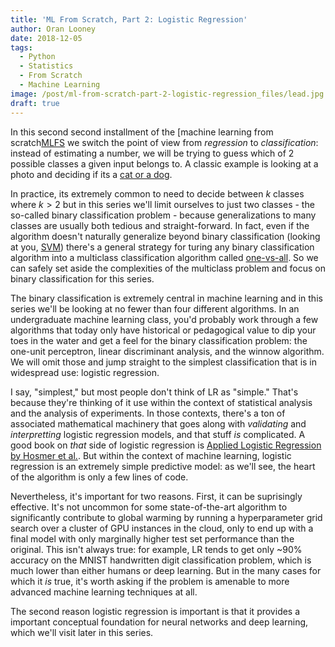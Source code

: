```yaml
---
title: 'ML From Scratch, Part 2: Logistic Regression'
author: Oran Looney
date: 2018-12-05
tags:
  - Python
  - Statistics
  - From Scratch
  - Machine Learning
image: /post/ml-from-scratch-part-2-logistic-regression_files/lead.jpg
draft: true
---
```


In this second second installment of the [machine learning from scratch[MLFS]
we switch the point of view from *regression* to *classification*: instead of
estimating a number, we will be trying to guess which of 2 possible classes a
given input belongs to. A classic example is looking at a photo and deciding if
its a [cat or a dog][COD]. 

In practice, its extremely common to need to decide between $k$ classes where
$k > 2$ but in this series we'll limit ourselves to just two classes - the
so-called binary classification problem - because generalizations to many
classes are usually both tedious and straight-forward.  In fact, even if the
algorithm doesn't naturally generalize beyond binary classification (looking at
you, [SVM][SVM]) there's a general strategy for turing any binary
classification algorithm into a multiclass classification algorithm called
[one-vs-all][OVA]. So we can safely set aside the complexities of the multiclass
problem and focus on binary classification for this series.

The binary classification is extremely central in machine learning and in this
series we'll be looking at no fewer than four different algorithms. In an
undergraduate machine learning class, you'd probably work through a few
algorithms that today only have historical or pedagogical value to dip your
toes in the water and get a feel for the binary classification problem: the
one-unit perceptron, linear discriminant analysis, and the winnow algorithm.
We will omit those and jump straight to the simplest classification that is
in widespread use: logistic regression. 

I say, "simplest," but most people don't think of LR as "simple." That's
because they're thinking of it use within the context of statistical analysis
and the analysis of experiments. In those contexts, there's a ton of associated
mathematical machinery that goes along with *validating* and *interpretting*
logistic regression models, and that stuff *is* complicated. A good book on
*that* side of logistic regression is [Applied Logistic Regression by Hosmer et
al.][ALR]. But within the context of machine learning, logistic regression is
an extremely simple predictive model: as we'll see, the heart of the algorithm
is only a few lines of code.

Nevertheless, it's important for two reasons. First, it can be suprisingly
effective. It's not uncommon for some state-of-the-art algorithm to
significantly contribute to global warming by running a hyperparameter grid
search over a cluster of GPU instances in the cloud, only to end up with a
final model with only marginally higher test set performance than the original.
This isn't always true: for example, LR tends to get only ~90% accuracy on the
MNIST handwritten digit classification problem, which is much lower than either
humans or deep learning. But in the many cases for which it *is* true, it's
worth asking if the problem is amenable to more advanced machine learning
techniques at all.

The second reason logistic regression is important is that it provides a
important conceptual foundation for neural networks and deep learning, which
we'll visit later in this series.





[ALR]: https://www.amazon.com/Applied-Logistic-Regression-David-Hosmer/dp/0470582472/
[SVM]: https://en.wikipedia.org/wiki/Support-vector_machine
[OVA]: http://mlwiki.org/index.php/One-vs-All_Classification
[COD]: https://www.kaggle.com/c/dogs-vs-cats
[MLFS]: /tags/from-scratch/
